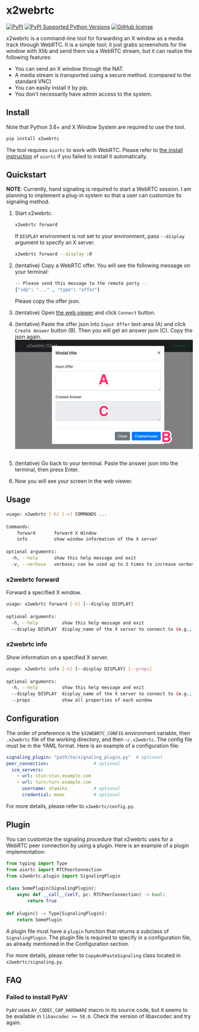 # x2webrtc
[![PyPI](https://img.shields.io/pypi/v/x2webrtc.svg)](https://pypi.org/project/x2webrtc/)
[![PyPI Supported Python Versions](https://img.shields.io/pypi/pyversions/x2webrtc.svg)](https://pypi.org/project/x2webrtc/)
[![GitHub license](https://img.shields.io/github/license/bonprosoft/x2webrtc.svg)](https://github.com/bonprosoft/x2webrtc)

x2webrtc is a command-line tool for forwarding an X window as a media track through WebRTC.
It is a simple tool; it just grabs screenshots for the window with Xlib and send them via a WebRTC stream, but it can realize the following features:

- You can send an X window through the NAT.
- A media stream is transported using a secure method. (compared to the standard VNC)
- You can easily install it by pip.
- You don't necessarily have admin access to the system.

## Install

Note that Python 3.6+ and X Window System are required to use the tool.

```sh
pip install x2webrtc
```

The tool requires `aiortc` to work with WebRTC.
Please refer to [the install instruction](https://github.com/aiortc/aiortc#linux) of `aiortc` if you failed to install it automatically.

## Quickstart

**NOTE**:
Currently, hand signaling is required to start a WebRTC session.
I am planning to implement a plug-in system so that a user can customize its signaling method.

1. Start x2webrtc.

    ```sh
    x2webrtc forward
    ```

    If `DISPLAY` environment is not set to your environment, pass `--display` argument to specify an X server.

    ```sh
    x2webrtc forward --display :0
    ```

2. (tentative) Copy a WebRTC offer.
You will see the following message on your terminal:

    ```sh
    -- Please send this message to the remote party --
    {"sdp": "..." , "type": "offer"}
    ```

    Please copy the offer json.

3. (tentative) Open [the web viewer](https://bonprosoft.github.io/x2webrtc/online_viewer/) and click `Connect` button.
4. (tentative) Paste the offer json into `Input Offer` text-area (A) and click `Create Answer` button (B). Then you will get an answer json (C). Copy the json again.
![](https://raw.githubusercontent.com/bonprosoft/x2webrtc/master/imgs/quick_start_web_client.png)
5. (tentative) Go back to your terminal. Paste the answer json into the terminal, then press Enter.
6. Now you will see your screen in the web viewer.

## Usage

```sh
usage: x2webrtc [-h] [-v] COMMANDS ...

Commands:
    forward       forward X Window
    info          show window information of the X server

optional arguments:
  -h, --help      show this help message and exit
  -v, --verbose   verbose; can be used up to 3 times to increase verbosity
```

### x2webrtc forward

Forward a specified X window.

```sh
usage: x2webrtc forward [-h] [--display DISPLAY]

optional arguments:
  -h, --help         show this help message and exit
  --display DISPLAY  display_name of the X server to connect to (e.g., hostname:1, :1.)
```

### x2webrtc info

Show information on a specified X server.

```sh
usage: x2webrtc info [-h] [--display DISPLAY] [--props]

optional arguments:
  -h, --help         show this help message and exit
  --display DISPLAY  display_name of the X server to connect to (e.g., hostname:1, :1.)
  --props            show all properties of each window
```

## Configuration

The order of preference is the `$X2WEBRTC_CONFIG` environment variable, then `.x2webrtc` file of the working directory, and then `~/.x2webrtc`.
The config file must be in the YAML format.
Here is an example of a configuration file:
```yaml
signaling_plugin: "path/to/signaling_plugin.py"  # optional
peer_connection:                 # optional
  ice_servers:
    - url: stun:stun.example.com
    - url: turn:turn.example.com
      username: shamiko          # optional
      credential: momo           # optional
```

For more details, please refer to `x2webrtc/config.py`.

## Plugin

You can customize the signaling procedure that x2webrtc uses for a WebRTC peer connection by using a plugin.
Here is an example of a plugin implementation:
```py
from typing import Type
from aiortc import RTCPeerConnection
from x2webrtc.plugin import SignalingPlugin

class SomePlugin(SignalingPlugin):
    async def __call__(self, pc: RTCPeerConnection) -> bool:
        return True

def plugin() -> Type[SignalingPlugin]:
    return SomePlugin
```

A plugin file must have a `plugin` function that returns a subclass of `SignalingPlugin`.
The plugin file is required to specify in a configuration file, as already mentioned in the Configuration section.

For more details, please refer to `CopyAndPasteSignaling` class located in `x2webrtc/signaling.py`.

## FAQ

### Failed to install PyAV
`PyAV` uses `AV_CODEC_CAP_HARDWARE` macro in its source code, but it seems to be available in `libavcodec >= 58.0`. Check the version of libavcodec and try again.
